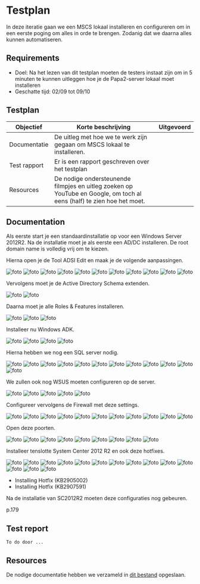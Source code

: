 # Testplan

In deze iteratie gaan we een MSCS lokaal installeren en configureren om in een eerste poging om alles in orde te brengen. Zodanig dat we daarna alles kunnen automatiseren.

## Requirements

- Doel: Na het lezen van dit testplan moeten de testers instaat zijn om in 5 minuten te kunnen uitleggen hoe je de Papa2-server lokaal moet installeren
- Geschatte tijd: 02/09 tot 09/10

## Testplan

|Objectief|Korte beschrijving|Uitgevoerd|
|---------|------------------|-------|
|Documentatie|De uitleg met hoe we te werk zijn gegaan om MSCS lokaal te installeren.||
|Test rapport|Er is een rapport geschreven over het testplan||
|Resources|De nodige ondersteunende filmpjes en uitleg zoeken op YouTube en Google, om toch al eens (half) te zien hoe het moet.||

## Documentation

Als eerste start je een standaardinstallatie op voor een Windows Server 2012R2. Na de installatie moet je als eerste een AD/DC installeren. De root domain name is volledig vrij om te kiezen.

Hierna open je de Tool ADSI Edit en maak je de volgende aanpassingen.

![foto](ImagesTestplan/HandmatigInstalleren/adsiedit01.png)
![foto](ImagesTestplan/HandmatigInstalleren/adsiedit02.png)
![foto](ImagesTestplan/HandmatigInstalleren/adsiedit03.png)
![foto](ImagesTestplan/HandmatigInstalleren/adsiedit04.png)
![foto](ImagesTestplan/HandmatigInstalleren/adsiedit05.png)
![foto](ImagesTestplan/HandmatigInstalleren/adsiedit06.png)
![foto](ImagesTestplan/HandmatigInstalleren/adsiedit07.png)
![foto](ImagesTestplan/HandmatigInstalleren/adsiedit08.png)
![foto](ImagesTestplan/HandmatigInstalleren/adsiedit09.png)
![foto](ImagesTestplan/HandmatigInstalleren/adsiedit10.png)
![foto](ImagesTestplan/HandmatigInstalleren/adsiedit11.png)

Vervolgens moet je de Active Directory Schema extenden.

![foto](ImagesTestplan/HandmatigInstalleren/adsiedit12.png)
![foto](ImagesTestplan/HandmatigInstalleren/adsiedit13.png)

Daarna moet je alle Roles & Features installeren.

![foto](ImagesTestplan/HandmatigInstalleren/web01.png)
![foto](ImagesTestplan/HandmatigInstalleren/web02.png)
![foto](ImagesTestplan/HandmatigInstalleren/web03.png)

Installeer nu Windows ADK.

![foto](ImagesTestplan/HandmatigInstalleren/adk01.png)
![foto](ImagesTestplan/HandmatigInstalleren/adk02.png)
![foto](ImagesTestplan/HandmatigInstalleren/adk03.png)
![foto](ImagesTestplan/HandmatigInstalleren/adk04.png)

Hierna hebben we nog een SQL server nodig.

![foto](ImagesTestplan/HandmatigInstalleren/mssql01.png)
![foto](ImagesTestplan/HandmatigInstalleren/mssql02.png)
![foto](ImagesTestplan/HandmatigInstalleren/mssql03.png)
![foto](ImagesTestplan/HandmatigInstalleren/mssql04.png)
![foto](ImagesTestplan/HandmatigInstalleren/mssql05.png)
![foto](ImagesTestplan/HandmatigInstalleren/mssql06.png)
![foto](ImagesTestplan/HandmatigInstalleren/mssql07.png)
![foto](ImagesTestplan/HandmatigInstalleren/mssql08.png)
![foto](ImagesTestplan/HandmatigInstalleren/mssql09.png)
![foto](ImagesTestplan/HandmatigInstalleren/mssql10.png)
![foto](ImagesTestplan/HandmatigInstalleren/mssql11.png)
![foto](ImagesTestplan/HandmatigInstalleren/mssql12.png)

We zullen ook nog WSUS moeten configureren op de server.

![foto](ImagesTestplan/HandmatigInstalleren/wsus01.png)
![foto](ImagesTestplan/HandmatigInstalleren/wsus02.png)
![foto](ImagesTestplan/HandmatigInstalleren/wsus03.png)
![foto](ImagesTestplan/HandmatigInstalleren/wsus04.png)
![foto](ImagesTestplan/HandmatigInstalleren/wsus05.png)

Configureer vervolgens de Firewall met deze settings.

![foto](ImagesTestplan/HandmatigInstalleren/fw01.png)
![foto](ImagesTestplan/HandmatigInstalleren/fw02.png)
![foto](ImagesTestplan/HandmatigInstalleren/fw03.png)
![foto](ImagesTestplan/HandmatigInstalleren/fw04.png)
![foto](ImagesTestplan/HandmatigInstalleren/fw05.png)
![foto](ImagesTestplan/HandmatigInstalleren/fw06.png)
![foto](ImagesTestplan/HandmatigInstalleren/fw07.png)
![foto](ImagesTestplan/HandmatigInstalleren/fw08.png)
![foto](ImagesTestplan/HandmatigInstalleren/fw09.png)
![foto](ImagesTestplan/HandmatigInstalleren/fw10.png)
![foto](ImagesTestplan/HandmatigInstalleren/fw11.png)

Open deze poorten.

![foto](ImagesTestplan/HandmatigInstalleren/oo01.png)
![foto](ImagesTestplan/HandmatigInstalleren/oo02.png)
![foto](ImagesTestplan/HandmatigInstalleren/oo03.png)
![foto](ImagesTestplan/HandmatigInstalleren/oo04.png)
![foto](ImagesTestplan/HandmatigInstalleren/oo05.png)
![foto](ImagesTestplan/HandmatigInstalleren/oo06.png)
![foto](ImagesTestplan/HandmatigInstalleren/oo07.png)
![foto](ImagesTestplan/HandmatigInstalleren/oo08.png)
![foto](ImagesTestplan/HandmatigInstalleren/oo09.png)

Installeer tenslotte System Center 2012 R2 en ook deze hotfixes.

![foto](ImagesTestplan/HandmatigInstalleren/in01.png)
![foto](ImagesTestplan/HandmatigInstalleren/in02.png)
![foto](ImagesTestplan/HandmatigInstalleren/in03.png)
![foto](ImagesTestplan/HandmatigInstalleren/in04.png)
![foto](ImagesTestplan/HandmatigInstalleren/in05.png)
![foto](ImagesTestplan/HandmatigInstalleren/in06.png)
![foto](ImagesTestplan/HandmatigInstalleren/in07.png)
![foto](ImagesTestplan/HandmatigInstalleren/in08.png)
![foto](ImagesTestplan/HandmatigInstalleren/in09.png)
![foto](ImagesTestplan/HandmatigInstalleren/in10.png)
![foto](ImagesTestplan/HandmatigInstalleren/in11.png)
![foto](ImagesTestplan/HandmatigInstalleren/in12.png)
![foto](ImagesTestplan/HandmatigInstalleren/in13.png)
![foto](ImagesTestplan/HandmatigInstalleren/in14.png)

- Installing Hotfix (KB2905002)
- Installing Hotfix (KB2907591)

Na de installatie van SC2012R2 moeten deze configuraties nog gebeuren.

p.179

## Test report

    To do door ...

## Resources

De nodige documentatie hebben we verzameld in [dit bestand](https://github.com/HoGentTIN/p3ops-red/blob/master/papa2%20-%20werkstations/Links.md) opgeslaan.
